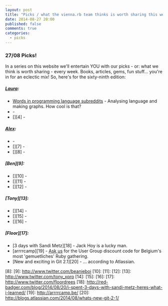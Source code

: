 ```yaml
---
layout: post
title: "Picks / what the vienna.rb team thinks is worth sharing this week"
date: 2014-08-27 20:00
published: false
comments: true
categories:
  - picks
---
```


### 27/08 Picks!

In a series on this website we'll entertain YOU with our picks - or: what we think is worth sharing - every week.
Books, articles, gems, fun stuff... you're in for an eclectic mix! So, here's for the sixty-ninth edition:

##### [Laura][1]:
  - [Words in programming language subreddits][2] - Analysing language and making graphs. How cool is that?
  - [][3] -
  - [][4] -

##### [Alex][5]:
  - [][6] -
  - [][7] -
  - [][8] -

##### [Ben][9]:
  - [][10] -
  - [][11] -
  - [][12] -

##### [Tony][13]:
  - [][14] -
  - [][15] -
  - [][16] -

##### [Floor][17]:
  - [3 days with Sandi Metz][18] - Jack Hoy is a lucky man.
  - [arrrrcamp][19] - <a href="mailto:hello@vienna-rb.at?subject=Arrrrcamp discount code">Ask us</a> for the User Group discount code for Belgium's most 'gemuetliches' Ruby gathering.
  - [New and exciting in Git 2.1][20] - ... according to Atlassian.

[1]: http://www.twitter.com/alicetragedy
[2]: https://github.com/Dobiasd/programming-language-subreddits-and-their-choice-of-words
[3]:
[4]:
[5]: http://www.twitter.com/alexandertacho
[6]:
[7]:
[8]:
[9]: http://www.twitter.com/beanieboi
[10]:
[11]:
[12]:
[13]: http://www.twitter.com/tony_xpro
[14]:
[15]:
[16]:
[17]: http://www.twitter.com/floordrees
[18]: http://red-badger.com/blog/2014/08/20/i-spent-3-days-with-sandi-metz-heres-what-i-learned/
[19]: http://arrrrcamp.be/
[20]: http://blogs.atlassian.com/2014/08/whats-new-git-2-1/
